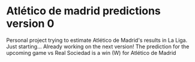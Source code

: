 # Atlético de madrid predictions version 0
Personal project trying to estimate Atlético de Madrid's results in La Liga. Just starting...
Already working on the next version! The prediction for the upcoming game vs Real Sociedad is a win (W) for Atlético de Madrid
